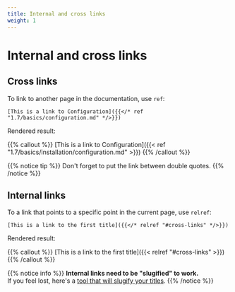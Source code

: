 ```yaml
---
title: Internal and cross links
weight: 1
---
```


# Internal and cross links

## Cross links

To link to another page in the documentation, use `ref`:

    [This is a link to Configuration]({{</* ref "1.7/basics/configuration.md" */>}})


Rendered result:

{{% callout %}}
[This is a link to Configuration]({{< ref "1.7/basics/installation/configuration.md" >}})
{{% /callout %}}

{{% notice tip %}}
Don't forget to put the link between double quotes.
{{% /notice %}}

## Internal links

To a link that points to a specific point in the current page, use `relref`:

    [This is a link to the first title]({{</* relref "#cross-links" */>}})
    
Rendered result:

{{% callout %}}
[This is a link to the first title]({{< relref "#cross-links" >}})
{{% /callout %}}

{{% notice info %}}
**Internal links need to be "slugified" to work.**<br>
If you feel lost, here's a [tool that will slugify your titles](https://you.tools/slugify/).
{{% /notice %}}
